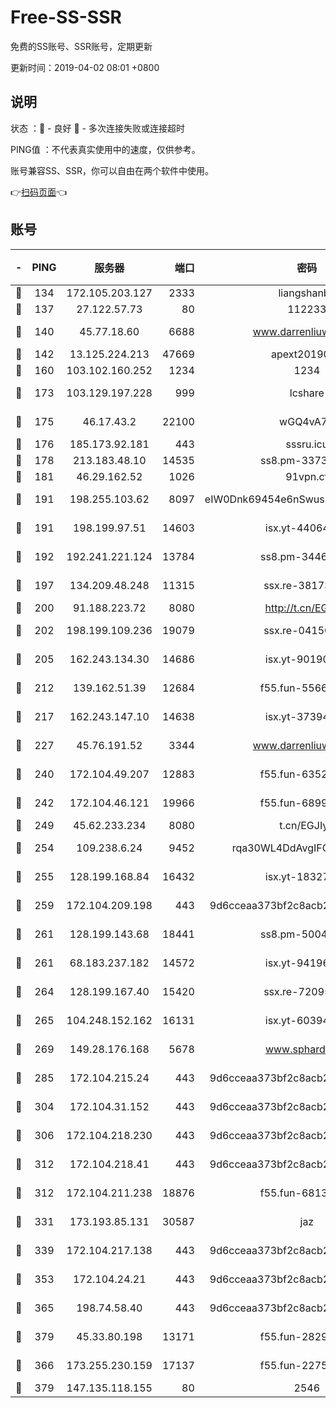 # Free-SS-SSR

免费的SS账号、SSR账号，定期更新

更新时间：2019-04-02 08:01 +0800

## 说明

状态     ：🙂 - 良好 🙁 - 多次连接失败或连接超时

PING值   ：不代表真实使用中的速度，仅供参考。

账号兼容SS、SSR，你可以自由在两个软件中使用。

👉[扫码页面](https://liesauer.github.io/Free-SS-SSR/)👈

## 账号

|-|PING|服务器|端口|密码|加密方式|区域|
|:----:|:----:|:-----:|-----:|:----:|:----:|:----:|
|🙂|134|172.105.203.127|2333|liangshanbo|chacha20|JP|
|🙂|137|27.122.57.73|80|112233|chacha20|CN|
|🙂|140|45.77.18.60|6688|www.darrenliuwei.com|aes-256-cfb|JP|
|🙂|142|13.125.224.213|47669|apext2019001|chacha20|KR|
|🙂|160|103.102.160.252|1234|1234|rc4-md5|JP|
|🙂|173|103.129.197.228|999|lcshare|aes-256-cfb|CN|
|🙂|175|46.17.43.2|22100|wGQ4vA7D|aes-256-gcm|RU|
|🙂|176|185.173.92.181|443|sssru.icu|rc4-md5|RU|
|🙂|178|213.183.48.10|14535|ss8.pm-33736221|rc4-md5|RU|
|🙂|181|46.29.162.52|1026|91vpn.cf|rc4-md5|RU|
|🙂|191|198.255.103.62|8097|eIW0Dnk69454e6nSwuspv9DmS201tQ0D|aes-256-cfb|US|
|🙂|191|198.199.97.51|14603|isx.yt-44064347|aes-256-cfb|US|
|🙂|192|192.241.221.124|13784|ss8.pm-34461522|aes-256-cfb|US|
|🙂|197|134.209.48.248|11315|ssx.re-38173894|aes-256-cfb|US|
|🙂|200|91.188.223.72|8080|http://t.cn/EGJIyrl|rc4-md5|RU|
|🙂|202|198.199.109.236|19079|ssx.re-04150237|aes-256-cfb|US|
|🙂|205|162.243.134.30|14686|isx.yt-90190160|aes-256-cfb|US|
|🙂|212|139.162.51.39|12684|f55.fun-55660117|aes-256-cfb|SG|
|🙂|217|162.243.147.10|14638|isx.yt-37394875|aes-256-cfb|US|
|🙂|227|45.76.191.52|3344|www.darrenliuwei.com|aes-256-cfb|AU|
|🙂|240|172.104.49.207|12883|f55.fun-63527647|aes-256-cfb|SG|
|🙂|242|172.104.46.121|19966|f55.fun-68996821|aes-256-cfb|SG|
|🙂|249|45.62.233.234|8080|t.cn/EGJIyrl|rc4-md5|CA|
|🙂|254|109.238.6.24|9452|rqa30WL4DdAvgIFG6Fs3znzTa|aes-256-cfb|FR|
|🙂|255|128.199.168.84|16432|isx.yt-18327519|aes-256-cfb|SG|
|🙂|259|172.104.209.198|443|9d6cceaa373bf2c8acb22e60b6a58be6|aes-256-cfb|US|
|🙂|261|128.199.143.68|18441|ss8.pm-50042831|aes-256-cfb|SG|
|🙂|261|68.183.237.182|14572|isx.yt-94196593|aes-256-cfb|SG|
|🙂|264|128.199.167.40|15420|ssx.re-72095229|aes-256-cfb|SG|
|🙂|265|104.248.152.162|16131|isx.yt-60394237|aes-256-cfb|SG|
|🙂|269|149.28.176.168|5678|www.sphard.com|aes-256-cfb|SG|
|🙂|285|172.104.215.24|443|9d6cceaa373bf2c8acb22e60b6a58be6|aes-256-cfb|US|
|🙂|304|172.104.31.152|443|9d6cceaa373bf2c8acb22e60b6a58be6|aes-256-cfb|US|
|🙂|306|172.104.218.230|443|9d6cceaa373bf2c8acb22e60b6a58be6|aes-256-cfb|US|
|🙂|312|172.104.218.41|443|9d6cceaa373bf2c8acb22e60b6a58be6|aes-256-cfb|US|
|🙂|312|172.104.211.238|18876|f55.fun-68130782|aes-256-cfb|US|
|🙂|331|173.193.85.131|30587|jaz|aes-256-cfb|US|
|🙂|339|172.104.217.138|443|9d6cceaa373bf2c8acb22e60b6a58be6|aes-256-cfb|US|
|🙂|353|172.104.24.21|443|9d6cceaa373bf2c8acb22e60b6a58be6|aes-256-cfb|US|
|🙂|365|198.74.58.40|443|9d6cceaa373bf2c8acb22e60b6a58be6|aes-256-cfb|US|
|🙂|379|45.33.80.198|13171|f55.fun-28295578|aes-256-cfb|US|
|🙂|366|173.255.230.159|17137|f55.fun-22752790|aes-256-cfb|US|
|🙂|379|147.135.118.155|80|2546|chacha20|US|
